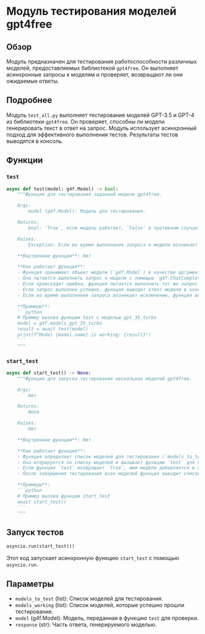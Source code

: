 # Модуль тестирования моделей gpt4free

## Обзор

Модуль предназначен для тестирования работоспособности различных моделей, предоставляемых библиотекой `gpt4free`. Он выполняет асинхронные запросы к моделям и проверяет, возвращают ли они ожидаемые ответы.

## Подробнее

Модуль `test_all.py` выполняет тестирование моделей GPT-3.5 и GPT-4 из библиотеки `gpt4free`. Он проверяет, способны ли модели генерировать текст в ответ на запрос. Модуль использует асинхронный подход для эффективного выполнения тестов. Результаты тестов выводятся в консоль.

## Функции

### `test`

```python
async def test(model: g4f.Model) -> bool:
    """Функция для тестирования заданной модели gpt4free.

    Args:
        model (g4f.Model): Модель для тестирования.

    Returns:
        bool: `True`, если модель работает, `False` в противном случае.

    Raises:
        Exception: Если во время выполнения запроса к модели возникает ошибка.

    **Внутренние функции**: Нет

    **Как работает функция**:
    - Функция принимает объект модели (`g4f.Model`) в качестве аргумента.
    - Она пытается выполнить запрос к модели с помощью `g4f.ChatCompletion.create` в синхронном режиме.
    - Если происходит ошибка, функция пытается выполнить тот же запрос в асинхронном режиме с помощью `g4f.ChatCompletion.create_async`.
    - Если запрос выполнен успешно, функция выводит ответ модели в консоль и возвращает `True`.
    - Если во время выполнения запроса возникает исключение, функция выводит сообщение об ошибке, трассировку стека и возвращает `False`.

    **Примеры**:
    ```python
    # Пример вызова функции test с моделью gpt_35_turbo
    model = g4f.models.gpt_35_turbo
    result = await test(model)
    print(f"Model {model.name} is working: {result}")
    ```
    """
```

### `start_test`

```python
async def start_test() -> None:
    """Функция для запуска тестирования нескольких моделей gpt4free.

    Args:
        Нет

    Returns:
        None

    Raises:
        Нет

    **Внутренние функции**: Нет

    **Как работает функция**:
    - Функция определяет список моделей для тестирования (`models_to_test`), включая `gpt-3.5-turbo` и `gpt-4`.
    - Она итерируется по списку моделей и вызывает функцию `test` для каждой модели.
    - Если функция `test` возвращает `True`, имя модели добавляется в список `models_working`.
    - После завершения тестирования всех моделей функция выводит список работающих моделей в консоль.

    **Примеры**:
    ```python
    # Пример вызова функции start_test
    await start_test()
    ```
    """
```

## Запуск тестов

```python
asyncio.run(start_test())
```

Этот код запускает асинхронную функцию `start_test` с помощью `asyncio.run`.

## Параметры

- `models_to_test` (list): Список моделей для тестирования.
- `models_working` (list): Список моделей, которые успешно прошли тестирование.
- `model` (g4f.Model): Модель, переданная в функцию `test` для проверки.
- `response` (str): Часть ответа, генерируемого моделью.
